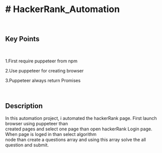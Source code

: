 <h1><strong># HackerRank_Automation</strong></h1>
<br>

<h2>Key Points</h2>
<br>
<p>1.First require puppeteer from npm</p>
<p>2.Use puppeteer for creating browser</p>
<p>3.Puppeteer always return Promises</p>
<br>
<h2><strong>Description</strong></h2>
<p>In this automation project, i automated the hackerRank page. First launch browser using puppeteer than<br>
created pages and select one page than open hackerRank Login page. When page is loged in than select algorithm<br>
node than create a questions array and using this array solve the all question and submit.</p>


